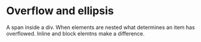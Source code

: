 # Overflow and ellipsis
A span inside a div. When elements are nested what determines an item has overflowed. Inline and block elemtns make a difference. 
